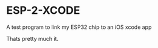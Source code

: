 # ESP-2-XCODE
A test program to link my ESP32 chip to an iOS xcode app







Thats pretty much it.
